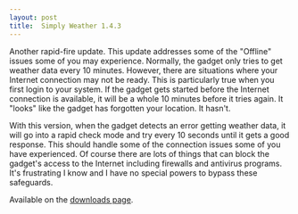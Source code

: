 ```yaml
---
layout: post
title:  Simply Weather 1.4.3
---
```

Another rapid-fire update. This update addresses some of the "Offline" issues some of you may experience. Normally, the gadget only tries to get weather data every 10 minutes. However, there are situations where your Internet connection may not be ready. This is particularly true when you first login to your system. If the gadget gets started before the Internet connection is available, it will be a whole 10 minutes before it tries again. It "looks" like the gadget has forgotten your location. It hasn't.

With this version, when the gadget detects an error getting weather data, it will go into a rapid check mode and try every 10 seconds until it gets a good response. This should handle some of the connection issues some of you have experienced. Of course there are lots of things that can block the gadget's access to the Internet including firewalls and antivirus programs. It's frustrating I know and I have no special powers to bypass these safeguards.

Available on the [downloads page](/downloads).
